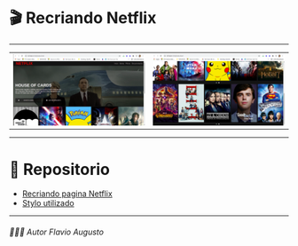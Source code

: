# 🎬 Recriando Netflix
---
<table align="center">
  <tr>
    <td>
      <img src="https://github.com/flavioavds/recriando-Netflix/blob/master/img/net1.png" width="450">
    </td>
    <td>
      <img src="https://github.com/flavioavds/recriando-Netflix/blob/master/img/net2.png" width="450">
    </td>    
  </tr>
</table>

---
# 📂 Repositorio

- [Recriando pagina Netflix](https://github.com/flavioavds/recriando-Netflix/blob/master/index.html)
- [Stylo utilizado](https://github.com/flavioavds/recriando-Netflix/tree/master/style)

---
###### 👨🏻‍🎓 Autor Flavio Augusto
